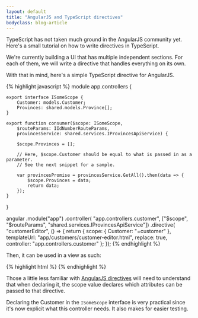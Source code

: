 ```yaml
---
layout: default
title: "AngularJS and TypeScript directives"
bodyclass: blog-article
---
```


TypeScript has not taken much ground in the AngularJS community yet. Here's a small tutorial on how to write directives in TypeScript.

<!-- more -->

We're currently building a UI that has multiple independent sections. For each of them, we will write a directive that handles everything on its own.

With that in mind, here's a simple TypeScript directive for AngularJS.

{% highlight javascript %}
module app.controllers {

    export interface ISomeScope {
        Customer: models.Customer;
        Provinces: shared.models.Province[];
    }
    
    export function consumer($scope: ISomeScope,
        $routeParams: IIdNumberRouteParams,
        provincesService: shared.services.IProvincesApiService) {

        $scope.Provinces = [];

        // Here, $scope.Customer should be equal to what is passed in as a parameter.
        // See the next snippet for a sample.
        
        var provincesPromise = provincesService.GetAll().then(data => {
            $scope.Provinces = data;
            return data;
        });
    }
}

angular
    .module("app")
    .controller(
        "app.controllers.customer", 
        ["$scope", "$routeParams", "shared.services.IProvincesApiService"])
    .directive(
        "customerEditor", 
        () => {
            return {
                scope: {
                    Customer: "=customer"
                },
                templateUrl: "app/customers/customer-editor.html",
                replace: true,
                controller: "app.controllers.customer"
            };
        });
{% endhighlight %}

Then, it can be used in a view as such:

{% highlight html %}
    <customer-editor customer="CurrentScope.CurrentCustomer" />
{% endhighlight %}

Those a little less familiar with [AngularJS directives](https://docs.angularjs.org/guide/directive) will need to understand that when declaring it, the scope value declares which
attributes can be passed to that directive.

Declaring the Customer in the `ISomeScope` interface is very practical since it's now explicit what this controller needs. It also makes for easier testing.